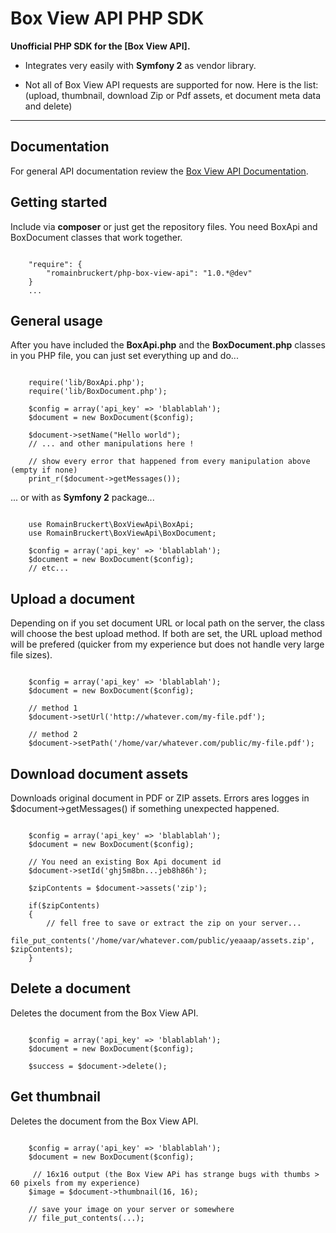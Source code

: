 Box View API PHP SDK
================
**Unofficial PHP SDK for the [Box View API].**

* Integrates very easily with **Symfony 2** as vendor library.

* Not all of Box View API requests are supported for now. Here is the list: (upload, thumbnail, download Zip or Pdf assets, et document meta data and delete)

- - -

Documentation
-------------
For general API documentation review the [Box View API Documentation](https://developers.box.com/view).


## Getting started

Include via **composer** or just get the repository files. You need BoxApi and BoxDocument classes that work together.

```

	"require": {
		"romainbruckert/php-box-view-api": "1.0.*@dev"
	}
	...
```

## General usage

After you have included the **BoxApi.php** and the **BoxDocument.php** classes in you PHP file, you can just set everything up and do...

```

	require('lib/BoxApi.php');
	require('lib/BoxDocument.php');

	$config = array('api_key' => 'blablablah');
	$document = new BoxDocument($config);
	
	$document->setName("Hello world");
	// ... and other manipulations here !
	
	// show every error that happened from every manipulation above (empty if none)
	print_r($document->getMessages());
```

... or with as **Symfony 2** package...

```

	use RomainBruckert\BoxViewApi\BoxApi;
	use RomainBruckert\BoxViewApi\BoxDocument;

	$config = array('api_key' => 'blablablah');
	$document = new BoxDocument($config);
	// etc...
```

## Upload a document

Depending on if you set document URL or local path on the server, the class will choose the best upload method. If both are set, the URL upload method will be prefered (quicker from my experience but does not handle very large file sizes).

```

	$config = array('api_key' => 'blablablah');
	$document = new BoxDocument($config);

	// method 1
	$document->setUrl('http://whatever.com/my-file.pdf');

	// method 2
	$document->setPath('/home/var/whatever.com/public/my-file.pdf');
```

## Download document assets

Downloads original document in PDF or ZIP assets. Errors ares logges in $document->getMessages() if something unexpected happened.

```

	$config = array('api_key' => 'blablablah');
	$document = new BoxDocument($config);

	// You need an existing Box Api document id
	$document->setId('ghj5m8bn...jeb8h86h');

	$zipContents = $document->assets('zip');

	if($zipContents)
	{
		// fell free to save or extract the zip on your server...
		file_put_contents('/home/var/whatever.com/public/yeaaap/assets.zip', $zipContents);
	}
```

## Delete a document

Deletes the document from the Box View API.

```

	$config = array('api_key' => 'blablablah');
	$document = new BoxDocument($config);

	$success = $document->delete();
```


## Get thumbnail

Deletes the document from the Box View API.

```

	$config = array('api_key' => 'blablablah');
	$document = new BoxDocument($config);

	 // 16x16 output (the Box View APi has strange bugs with thumbs > 60 pixels from my experience)
	$image = $document->thumbnail(16, 16);
	
	// save your image on your server or somewhere
	// file_put_contents(...);
```
